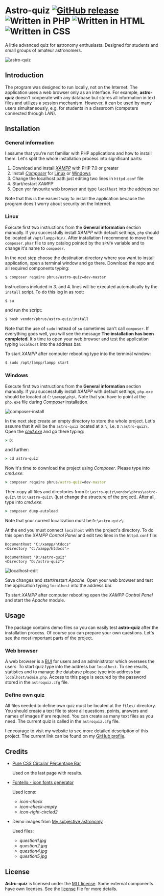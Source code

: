 # Astro-quiz [![GitHub release](http://www.astro.uni.wroc.pl/ludzie/brus/img/github/ver20170421.svg "download")](https://github.com/pbrus/astro-quiz) ![Written in PHP](http://www.astro.uni.wroc.pl/ludzie/brus/img/github/php.svg "language") ![Written in HTML](http://www.astro.uni.wroc.pl/ludzie/brus/img/github/html.svg "language") ![Written in CSS](http://www.astro.uni.wroc.pl/ludzie/brus/img/github/css.svg "language")

A little advanced quiz for astronomy enthusiasts. Designed for students and small groups of amateur astronomers.

![astro-quiz](http://www.astro.uni.wroc.pl/ludzie/brus/img/github/astro-quiz.gif)

## Introduction

The program was designed to run locally, not on the Internet. The application uses a web browser only as an interface. For example, **astro-quiz** doesn't cooperate with any database but stores all information in text files and utilizes a session mechanism. However, it can be used by many users simultaneously, e.g. for students in a classroom (computers connected through LAN).

## Installation

### General information

I assume that you're not familiar with PHP applications and how to install them. Let's split the whole installation process into significant parts:
1. Download and install [*XAMPP*](https://www.apachefriends.org/download.html) with PHP 7.0 or greater
2. Install [*Composer*](https://getcomposer.org/) for [Linux](https://getcomposer.org/download/) or [Windows](https://getcomposer.org/doc/00-intro.md#installation-windows)
3. Change the localhost path just editing two lines in `httpd.conf` file
4. Start/restart *XAMPP*
5. Open yor favourite web browser and type `localhost` into the address bar

Note that this is the easiest way to install the application because the program does't worry about security on the Internet.

### Linux

Execute first two instructions from the **General information** section manually. If you successfully install *XAMPP* with default settings, `php` should be located at `/opt/lampp/bin/`. After installation I recommend to move the `composer.phar` file to any catalog pointed by the `$PATH` variable and to change it's name to `composer`.

In the next step choose the destination directory where you want to install application, open a terminal window and go there. Download the repo and all required components typing:
```bash
$ composer require pbrus/astro-quiz=dev-master
```
Instructions included in 3. and 4. lines will be executed automatically by the `install` script. To do this log in as root:
```bash
$ su
```
and run the script:
```bash
$ bash vendor/pbrus/astro-quiz/install
```
Note that the use of `sudo` instead of `su` sometimes can't call `composer`. If everything goes well, you will see the message **The installation has been completed**. It's time to open your web browser and test the application typing `localhost` into the address bar.

To start *XAMPP* after computer rebooting type into the terminal window:
```bash
$ sudo /opt/lampp/lampp start
```

### Windows

Execute first two instructions from the **General information** section manually. If you successfully install *XAMPP* with default settings, `php.exe` should be located at `C:\xampp\php\`. Note that you have to point at the `php.exe` file during *Composer* installation.

![composer-install](http://www.astro.uni.wroc.pl/ludzie/brus/img/github/composer-install.png)

In the next step create an empty directory to store the whole project. Let's assume that it will be the `astro-quiz` located at `D:\`, i.e. `D:\astro-quiz\`. Open the [*cmd.exe*](https://en.wikipedia.org/wiki/Cmd.exe) and go there typing:
```cmd
> D:
```
and further:
```cmd
> cd astro-quiz
```
Now it's time to download the project using *Composer*. Please type into *cmd.exe*:
```cmd
> composer require pbrus/astro-quiz=dev-master
```
Then copy all files and directories from `D:\astro-quiz\vendor\pbrus\astro-quiz\` to `D:\astro-quiz\` (just change the structure of the project). After all, type into *cmd.exe*:
```cmd
> composer dump-autoload
```
Note that your current localization must be `D:\astro-quiz\`.

At the end you must connect `localhost` with the project's directory. To do this open the *XAMPP Control Panel* and edit two lines in the `httpd.conf` file:
```
DocumentRoot "C:/xampp/htdocs"
<Directory "C:/xampp/htdocs">
```
```
DocumentRoot "D:/astro-quiz"
<Directory "D:/astro-quiz">
```

![localhost-edit](http://www.astro.uni.wroc.pl/ludzie/brus/img/github/localhost-edit.png)

Save changes and start/restart *Apache*. Open your web browser and test the application typing `localhost` into the address bar.

To start *XAMPP* after computer rebooting open the *XAMPP Control Panel* and start the *Apache* module.

## Usage

The package contains demo files so you can easily test **astro-quiz** after the installation process. Of course you can prepare your own questions. Let's see the most important parts of the project.

### Web browser

A web browser is a [BUI](https://en.wikipedia.org/wiki/Browser_user_interface) for users and an administrator which oversees the users. To start quiz type into the address bar `localhost`. To see results, statistics and to manage the database please type into address bar `localhost/admin.php`. Access to this page is secured by the password stored in the `astroquiz.cfg` file.

### Define own quiz

All files needed to define own quiz must be located at the `files/` directory. You should create a text file to store all questions, points, answers and names of images if are required. You can create as many text files as you need. The current quiz is called in the `astroquiz.cfg` file.

I encourage to visit my website to see more detailed description of this project. The current link can be found on my [GitHub profile](https://github.com/pbrus).

## Credits

 * [Pure CSS Circular Percentage Bar](http://www.cssscript.com/pure-css-circular-percentage-bar/)
    
    Used on the last page with results.
    
 * [Fontello - icon fonts generator](http://fontello.com/)
 
   Used icons:
   * *icon-check*
   * *icon-check-empty*
   * *icon-right-circled2*
   
 * Demo images from [My subjective astronomy](https://mozdzierski.wordpress.com/my-subjective-astronomy/)
 
   Used files:
   * *question1.jpg*
   * *question2.jpg*
   * *question4.jpg*
   * *question5.jpg*

## License

**Astro-quiz** is licensed under the [MIT license](http://opensource.org/licenses/MIT). Some external components have own licenses. See the [license](https://github.com/pbrus/astro-quiz/blob/master/LICENSE) file for more details.
